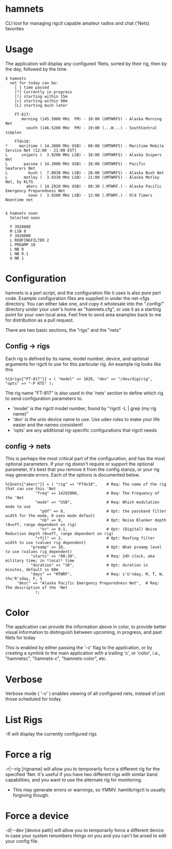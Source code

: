 # hamnets
  CLI tool for managing rigctl capable amateur radios and chat ('Nets)  favorites


# Usage
  The application will display any configured 'Nets, sorted by their rig,
  then by the day, followed by the time.

    $ hamnets
      net for today can be:
        [ ] time passed
        [*] Currently in progress
        [!] starting within 15m
        [>] starting within 90m
        [L] starting much later

        FT-817:
           morning (145.5000 MHz  FM) - 10:00 (UMTWRFS) - Alaska Morning Net
             south (146.5200 MHz  FM) - 19:00 (...W...) - SouthCentral simplex

        FTdx10:
    *     maritime ( 14.3000 MHz USB) - 08:00 (UMTWRFS) - Maritime Mobile Service Net (12:00 - 21:00 EST)
    L      snipers (  3.9200 MHz LSB) - 18:00 (UMTWRFS) - Alaska Snipers Net
    L       pacsea ( 14.3000 MHz USB) - 18:00 (UMTWRFS) - Pacific Seafarers Net
    L         bush (  7.0930 MHz LSB) - 20:00 (UMTWRFS) - Alaska Bush Net
    L       motley (  3.9330 MHz LSB) - 21:00 (UMTWRFS) - Alaska Motley Net, by KL7G
             akerc ( 14.2920 MHz USB) - 08:30 (.MTWRF.) - Alaska Pacific Emergency Preparedness Net
              noon (  3.9200 MHz LSB) - 12:00 (.MTWRF.) - Old Timers Noontime net


    $ hamnets noon
      Selected noon

      F 3920000 
      M LSB 0 
      F 3920000 
      L ROOFINGFILTER 2 
      L PREAMP 10 
      L NB 0 
      L NB 0.1 
      U NR 1 

# Configuration
  hamnets is a perl script, and the configuration file it uses is also pure
  perl code.  Example configuration files are supplied in under the net-cfgs
  directory. You can either take one, and copy it wholesale into the ".config/" directory under
  your user's home as "hamnets.cfg",  or use it as a starting point for your
  own local area.  Feel free to send area examples back to me for
  distribution as a pull request.

  There are two basic sections, the "rigs" and the "nets"

## Config -> rigs
  Each rig is defined by its name, model number, device, and optional
  arguments for rigctl to use for this particular rig.   An example rig
  looks like this

    %{$rigs{"FT-817"}} = ( "model" => 1020, "dev" => "/dev/digirig", "opts" => "-P RTS" );

  The rig name "FT-817" is also used in the 'nets' section to define which
  rig to send configuration parameters to.

  * 'model' is the rigctl model number, found by "rigctl -L | grep (my rig name)"
  * 'dev'  is the unix device name to use.  Use udev rules to make your life easier and the names consistent!
  * 'opts' are any additional rig-specific configurations that rigctl needs

## config -> nets
  This is perhaps the most critical part of the configuration, and has the
  most optional parameters.  If your rig doesn't require or support the optional
  parameter, it's best that you remove it from the config stanza, or your rig
  may generate errors.  Each of the options is documented below.

    %{$nets{"akerc"}} = ( "rig" => "FTdx10",    # Req: The name of the rig that can use this 'Net
                 "freq" => 14292000,            # Req: The Frequency of the 'Net
                 "mode" => "USB",               # Req: Which modulation mode to use
                   "pbf" => 0,                  # Opt: the passband filter width for the mode, 0 uses mode default
                   "nb" => 0,                   # Opt: Noise Blanker depth (0=off, range dependent on rig)
                   "nr" => 0.1,                 # Opt: (Digital) Noise Reduction depth (0=off, range dependent on rig)
                 "rfil" => 2,                   # Opt: Roofing filter width to use (values rig dependent)
               "preamp" => 10,                  # Opt: What preamp level to use (values rig dependent)
               "starts" => "08:30",             # Req: 24h clock, aka military time; in *local* time
               "duration" => "30",              # Opt: duration in minutes, default is 60m
               "days" => "MTWRF",               # Req: s'U'nday, M, T, W, thu'R'sday, F, S
         "desc" => "Alaska Pacific Emergency Preparedness Net",  # Req: The description of the 'Net
                 );


# Color
  The application can provide the information above in color, to provide
  better visual information to distinguish between upcoming, in progress, and past Nets
  for today

  This is enabled by either passing the '-c' flag to the application, or
  by creating a symlink to the main application with a trailing 'c', or
  'color',  i.e.,  "hamnetsc", "hamnets-c", "hamnets-color", etc.


# Verbose
  Verbose mode ( '-v' ) enables viewing of all configured nets, instead of
  just those scheduled for today.


# List Rigs
  -R  will display the currently configured rigs

# Force a rig
  -r|--rig  [rigname]   will allow you to temporarily force a different rig for
  the specified 'Net.  It's useful if you have two different rigs with similar
  band capabilities, and you want to use the alternate rig for monitoring.  
  * This may generate errors or warnings, so YMMV.  hamlib/rigctl is usually
  forgiving though.

# Force a device
  -d|--dev  [device path]  will allow you to temporarily force a different
  device in case your system renumbers things on you and you can't be arsed
  to edit your config file.

